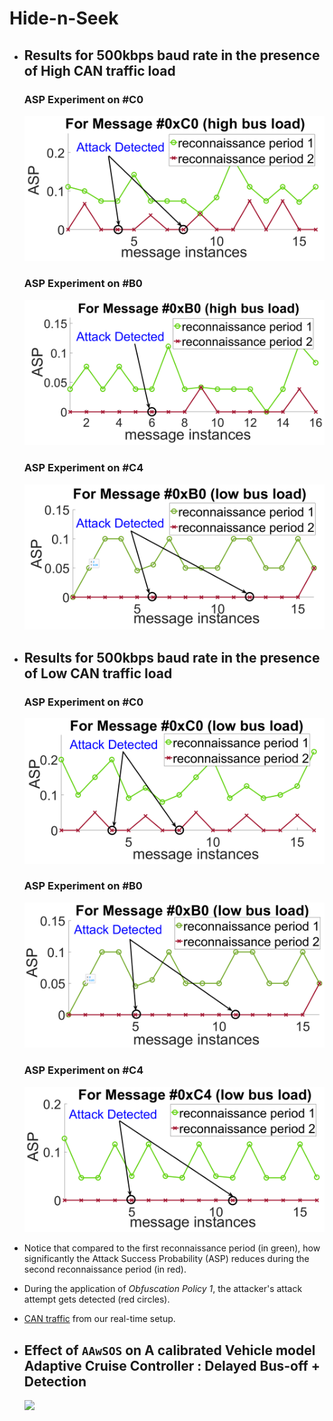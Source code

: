 # Hide-n-Seek
- ## Results for 500kbps baud rate in the presence of High CAN traffic load
  ### ASP Experiment on #C0
    ![](500Kbps/high_bus_load/HighC0_Hbr.png)
  ### ASP Experiment on #B0
    ![](500Kbps/high_bus_load/HighB0_Hbr.png)
  ### ASP Experiment on #C4
    ![](500Kbps/high_bus_load/HighC4_Hbr.png)


- ## Results for 500kbps baud rate in the presence of Low CAN traffic load
  ### ASP Experiment on #C0
    ![](500Kbps/low_bus_load/LowC0_Hbr.png)
  ### ASP Experiment on #B0
    ![](500Kbps/low_bus_load/LowB0_Hbr.png)
  ### ASP Experiment on #C4
    ![](500Kbps/low_bus_load/LowC4_Hbr.png)

- Notice that compared to the first reconnaissance period (in green), how significantly the Attack Success Probability (ASP) reduces during the second reconnaissance period (in red).
- During the application of _Obfuscation Policy 1_, the attacker's attack attempt gets detected (red circles).

- [CAN traffic](https://github.com/Ipsitakoley/Hide-n-Seek-RTAS/tree/main/CANlog) from our real-time setup.

- ## Effect of ```AAwSOS``` on A calibrated Vehicle model Adaptive Cruise Controller : Delayed Bus-off + Detection

    ![](https://github.com/Ipsitakoley/Hide-n-Seek-RTAS/assets/6061264/01ce8536-5bec-4287-a48c-ebe783a3a1a2)


  


  
